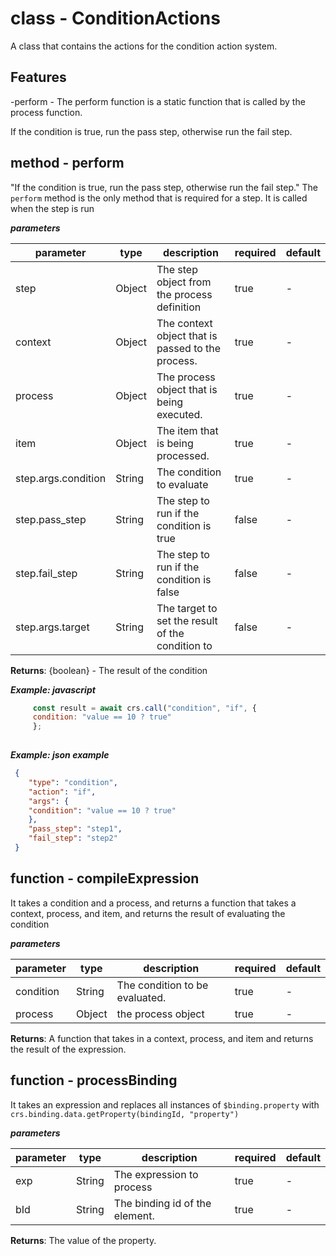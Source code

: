 # class - ConditionActionsA class that contains the actions for the condition action system.  ## Features -perform - The perform function is a static function that is called by the process function.     If the condition is true, run the pass step, otherwise run the fail step.  ## method - perform"If the condition is true, run the pass step, otherwise run the fail step." The `perform` method is the only method that is required for a step. It is called when the step is run    ***parameters***|parameter|type|description|required|default||---------|----|-----------|--------|-------||step|Object|The step object from the process definition|true|-||context|Object|The context object that is passed to the process.|true|-||process|Object|The process object that is being executed.|true|-||item|Object|The item that is being processed.|true|-||step.args.condition|String|The condition to evaluate|true|-||step.pass_step|String|The step to run if the condition is true|false|-||step.fail_step|String|The step to run if the condition is false|false|-||step.args.target|String|The target to set the result of the condition to|false|-|**Returns**: {boolean} - The result of the condition  ***Example: javascript<example>***```js     const result = await crs.call("condition", "if", {       condition: "value == 10 ? true"       };    ```***Example: json example***```json {      "type": "condition",      "action": "if",      "args": {      "condition": "value == 10 ? true"      },      "pass_step": "step1",      "fail_step": "step2"   }  ```## function - compileExpressionIt takes a condition and a process, and returns a function that takes a context, process, and item, and returns the result of evaluating the condition  ***parameters***|parameter|type|description|required|default||---------|----|-----------|--------|-------||condition|String|The condition to be evaluated.|true|-||process|Object|the process object|true|-|**Returns**: A function that takes in a context, process, and item and returns the result of the expression.## function - processBindingIt takes an expression and replaces all instances of `$binding.property` with `crs.binding.data.getProperty(bindingId, "property")`  ***parameters***|parameter|type|description|required|default||---------|----|-----------|--------|-------||exp|String|The expression to process|true|-||bId|String|The binding id of the element.|true|-|**Returns**: The value of the property.